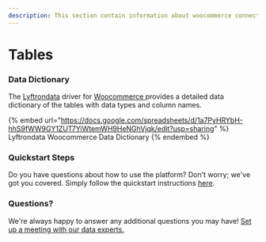 ```yaml
---
description: This section contain information about woocommerce connector tables information
---
```


# Tables

### Data Dictionary

The [Lyftrondata](https://www.lyftrondata.com/) driver for [Woocommerce](https://www.lyftrondata.com/integration/woocommerce/)[ ](https://www.lyftrondata.com/integration/woocommerce/)provides a detailed data dictionary of the tables with data types and column names.

{% embed url="https://docs.google.com/spreadsheets/d/1a7PyHRYbH-hhS9fWW9GY1ZUT7YiWtemWH9HeNGhVjqk/edit?usp=sharing" %}
Lyftrondata Woocommerce Data Dictionary
{% endembed %}

### Quickstart Steps

Do you have questions about how to use the platform? Don't worry; we've got you covered. Simply follow the quickstart instructions [here](../../../../quickstart-steps.md).

### Questions? <a href="#questions" id="questions"></a>

We're always happy to answer any additional questions you may have! [Set up a meeting with our data experts.](https://www.lyftrondata.com/book-a-meeting/)

